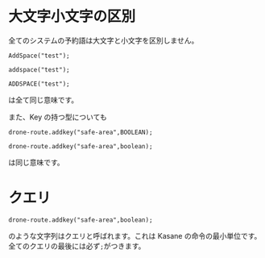 # 大文字小文字の区別

全てのシステムの予約語は大文字と小文字を区別しません。

```
AddSpace("test");
```

```
addspace("test");
```

```
ADDSPACE("test");
```

は全て同じ意味です。

また、Key の持つ型についても

```
drone-route.addkey("safe-area",BOOLEAN);
```

```
drone-route.addkey("safe-area",boolean);
```

は同じ意味です。

# クエリ

```
drone-route.addkey("safe-area",boolean);
```

のような文字列はクエリと呼ばれます。これは Kasane の命令の最小単位です。
全てのクエリの最後には必ず`;`がつきます。
